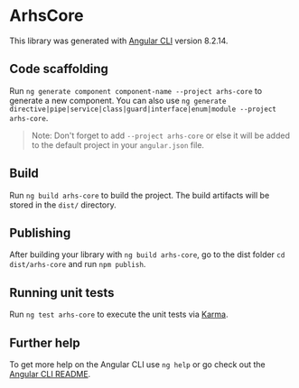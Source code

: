 # ArhsCore

This library was generated with [Angular CLI](https://github.com/angular/angular-cli) version 8.2.14.

## Code scaffolding

Run `ng generate component component-name --project arhs-core` to generate a new component. You can also use `ng generate directive|pipe|service|class|guard|interface|enum|module --project arhs-core`.
> Note: Don't forget to add `--project arhs-core` or else it will be added to the default project in your `angular.json` file. 

## Build

Run `ng build arhs-core` to build the project. The build artifacts will be stored in the `dist/` directory.

## Publishing

After building your library with `ng build arhs-core`, go to the dist folder `cd dist/arhs-core` and run `npm publish`.

## Running unit tests

Run `ng test arhs-core` to execute the unit tests via [Karma](https://karma-runner.github.io).

## Further help

To get more help on the Angular CLI use `ng help` or go check out the [Angular CLI README](https://github.com/angular/angular-cli/blob/master/README.md).
